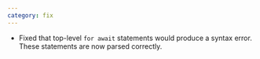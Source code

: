 ```yaml
---
category: fix
---
```

* Fixed that top-level `for await` statements would produce a syntax error. These statements are now parsed correctly.